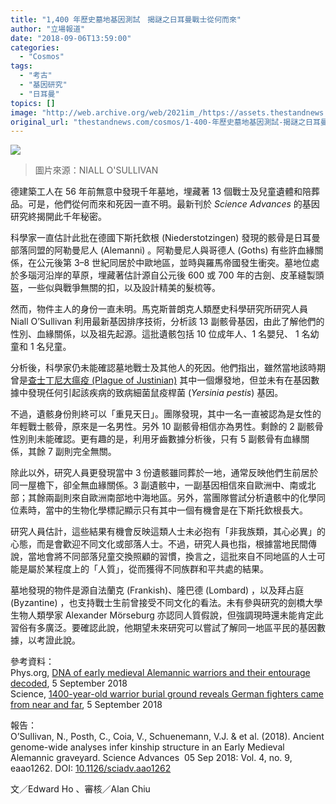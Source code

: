 ```yaml
---
title: "1,400 年歷史墓地基因測試　揭謎之日耳曼戰士從何而來"
author: "立場報道"
date: "2018-09-06T13:59:00"
categories:
  - "Cosmos"
tags:
  - "考古"
  - "基因研究"
  - "日耳曼"
topics: []
image: "http://web.archive.org/web/2021im_/https://assets.thestandnews.com/media/photos/war_gSQ7M.png"
original_url: "thestandnews.com/cosmos/1-400-年歷史墓地基因測試-揭謎之日耳曼戰士從何而來"
---
```

![](http://web.archive.org/web/2021im_/https://assets.thestandnews.com/media/photos/war_gSQ7M.png)
> 圖片來源：NIALL O'SULLIVAN

德建築工人在 56 年前無意中發現千年墓地，埋藏著 13 個戰士及兒童遺體和陪葬品。可是，他們從何而來和死因一直不明。最新刊於 _Science Advances_ 的基因研究終揭開此千年秘密。

科學家一直估計此批在德國下斯托欽根 (Niederstotzingen) 發現的骸骨是日耳曼部落同盟的阿勒曼尼人 (Alemanni) 。阿勒曼尼人與哥德人 (Goths) 有些許血緣關係，在公元後第 3–8 世紀同居於中歐地區，並時與羅馬帝國發生衝突。墓地位處於多瑙河沿岸的草原，埋藏著估計源自公元後 600 或 700 年的古劍、皮革縫製頭盔，一些似與戰爭無關的扣，以及設計精美的髮梳等。

然而，物件主人的身份一直未明。馬克斯普朗克人類歷史科學研究所研究人員 Niall O’Sullivan 利用最新基因排序技術，分析該 13 副骸骨基因，由此了解他們的性別、血緣關係，以及祖先起源。這批遺骸包括 10 位成年人、1 名嬰兒、 1 名幼童和 1 名兒童。

分析後，科學家仍未能確認墓地戰士及其他人的死因。他們指出，雖然當地該時期曾是[查士丁尼大瘟疫 (Plague of Justinian)](http://web.archive.org/web/20211229132519/https://zh.wikipedia.org/zh-hk/%E6%9F%A5%E5%A3%AB%E4%B8%81%E5%B0%BC%E5%A4%A7%E7%98%9F%E7%96%AB) 其中一個爆發地，但並未有在基因數據中發現任何引起該疾病的致病細菌鼠疫桿菌 (_Yersinia pestis_) 基因。

不過，遺骸身份則終可以「重見天日」。團隊發現，其中一名一直被認為是女性的年輕戰士骸骨，原來是一名男性。另外 10 副骸骨相信亦為男性。剩餘的 2 副骸骨性別則未能確認。更有趣的是，利用牙齒數據分析後，只有 5 副骸骨有血緣關係，其餘 7 副則完全無關。

除此以外，研究人員更發現當中 3 份遺骸雖同葬於一地，通常反映他們生前居於同一屋檐下，卻全無血緣關係。3 副遺骸中，一副基因相信來自歐洲中、南或北部；其餘兩副則來自歐洲南部地中海地區。另外，當團隊嘗試分析遺骸中的化學同位素時，當中的生物化學標記顯示只有其中一個有機會是在下斯托欽根長大。

研究人員估計，這些結果有機會反映這類人士未必抱有「非我族類，其心必異」的心態，而是會歡迎不同文化或部落人士。不過，研究人員也指，根據當地民間傳說，當地會將不同部落兒童交換照顧的習慣，換言之，這批來自不同地區的人士可能是屬於某程度上的「人質」，從而獲得不同族群和平共處的結果。

墓地發現的物件是源自法蘭克 (Frankish)、隆巴德 (Lombard) ，以及拜占庭 (Byzantine) ，也支持戰士生前曾接受不同文化的看法。未有參與研究的劍橋大學生物人類學家 Alexander Mörseburg 亦認同人質假說，但強調現時還未能肯定此習俗有多廣泛。要確認此說，他期望未來研究可以嘗試了解同一地區平民的基因數據，以考證此說。 

參考資料：  
Phys.org, [DNA of early medieval Alemannic warriors and their entourage decoded](http://web.archive.org/web/20211229132519/https://phys.org/news/2018-09-dna-early-medieval-alemannic-warriors.html), 5 September 2018  
Science, [1400-year-old warrior burial ground reveals German fighters came from near and far](http://web.archive.org/web/20211229132519/http://www.sciencemag.org/news/2018/09/1400-year-old-warrior-burial-ground-reveals-german-fighters-came-near-and-far), 5 September 2018

報告：  
O’Sullivan, N., Posth, C., Coia, V., Schuenemann, V.J. & et al. (2018). Ancient genome-wide analyses infer kinship structure in an Early Medieval Alemannic graveyard. Science Advances  05 Sep 2018: Vol. 4, no. 9, eaao1262. DOI: [10.1126/sciadv.aao1262](http://web.archive.org/web/20211229132519/http://advances.sciencemag.org/content/4/9/eaao1262)

文／Edward Ho 、審核／Alan Chiu